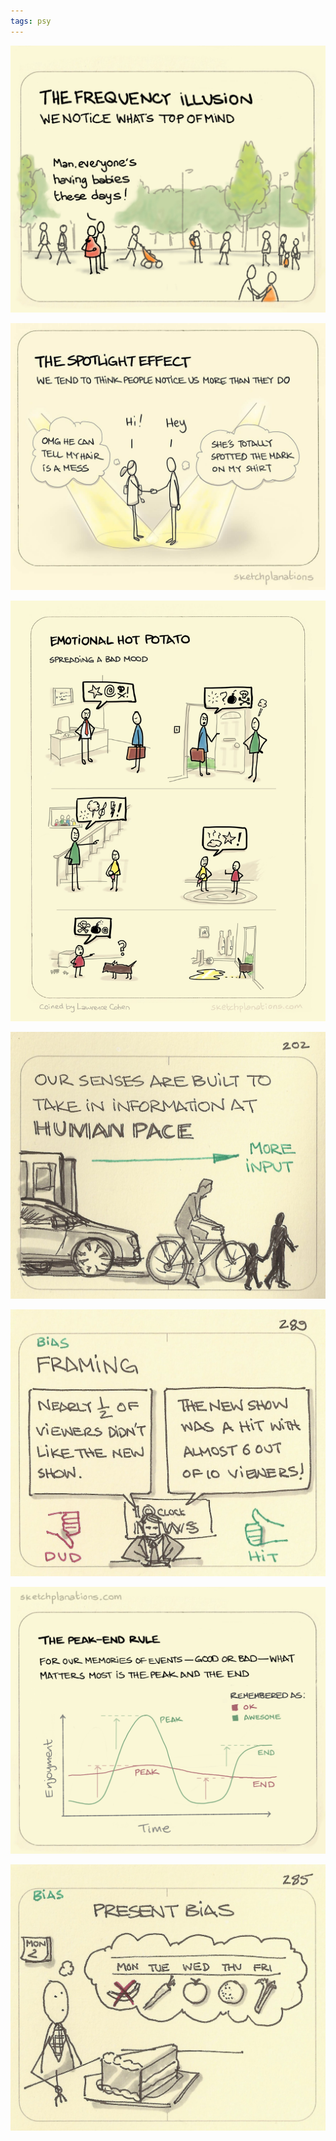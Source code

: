 ```yaml
---
tags: psy 
---
```


![](/static/img/notice-top-of-mind.jpeg)

![](/static/img/the-spotlight-effect.jpeg)

![](/static/img/emotional-hot-potato.jpeg)

![](/static/img/human-pace.jpeg)

![](/static/img/framing.jpeg)

![](/static/img/peak-end-rule.jpeg)

![](/static/img/present-bias.jpeg)


